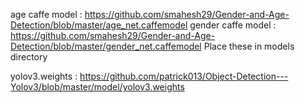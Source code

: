 
age caffe model : https://github.com/smahesh29/Gender-and-Age-Detection/blob/master/age_net.caffemodel
gender caffe model : https://github.com/smahesh29/Gender-and-Age-Detection/blob/master/gender_net.caffemodel
Place these in models directory

yolov3.weights : https://github.com/patrick013/Object-Detection---Yolov3/blob/master/model/yolov3.weights

